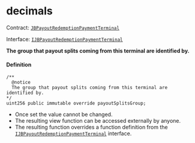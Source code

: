 # decimals

Contract: [`JBPayoutRedemptionPaymentTerminal`](/dev/api/contracts/or-payment-terminals/or-abstract/jbpayoutredemptionpaymentterminal/README.md)​‌

Interface: [`IJBPayoutRedemptionPaymentTerminal`](/dev/api/interfaces/ijbpayoutredemptionpaymentterminal.md)

**The group that payout splits coming from this terminal are identified by.**

#### Definition

```
/**
  @notice
  The group that payout splits coming from this terminal are identified by.
*/
uint256 public immutable override payoutSplitsGroup;
```

- Once set the value cannot be changed.
- The resulting view function can be accessed externally by anyone.
- The resulting function overrides a function definition from the [`IJBPayoutRedemptionPaymentTerminal`](/dev/api/interfaces/ijbpayoutredemptionpaymentterminal.md) interface.
